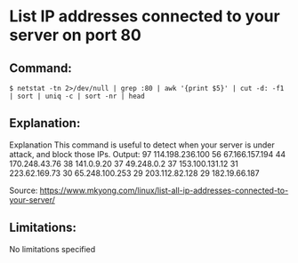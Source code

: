 # List IP addresses connected to your server on port 80

## Command:
```
$ netstat -tn 2>/dev/null | grep :80 | awk '{print $5}' | cut -d: -f1 | sort | uniq -c | sort -nr | head
```

## Explanation:
Explanation
This command is useful to detect when your server is under attack, and block those IPs.
Output:
 97 114.198.236.100
 56 67.166.157.194
 44 170.248.43.76
 38 141.0.9.20
 37 49.248.0.2
 37 153.100.131.12
 31 223.62.169.73
 30 65.248.100.253
 29 203.112.82.128
 29 182.19.66.187

Source:
https://www.mkyong.com/linux/list-all-ip-addresses-connected-to-your-server/

## Limitations:
No limitations specified

